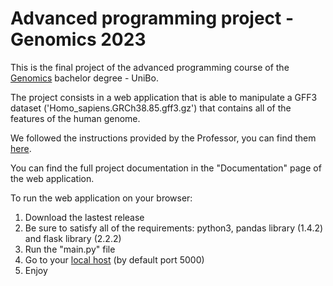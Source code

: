 # Advanced programming project - Genomics 2023
This is the final project of the advanced programming course of the [Genomics](https://corsi.unibo.it/1cycle/Genomics) bachelor degree - UniBo.

The project consists in a web application that is able to manipulate a GFF3 dataset ('Homo_sapiens.GRCh38.85.gff3.gz') that contains all of the features of the human genome.

We followed the instructions provided by the Professor, you can find them [here](MarkdownFiles/Project_specification.md).

You can find the full project documentation in the "Documentation" page of the web application.

To run the web application on your browser:
1. Download the lastest release
2. Be sure to satisfy all of the requirements: python3, pandas library (1.4.2) and flask library (2.2.2)
3. Run the "main.py" file
4. Go to your [local host](http://127.0.0.1:5000/) (by default port 5000)
5. Enjoy